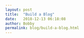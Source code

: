```yaml
---
layout: post
title:  "Build a Blog"
date:   2018-12-13 06:18:08
author: Bobby
permalink: blog/build-a-blog.html
---
```

